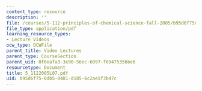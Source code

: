 ```yaml
---
content_type: resource
description: ''
file: /courses/5-112-principles-of-chemical-science-fall-2005/b95d6f756db50481d1856c2ae5f3b47c_5_1122005L07.pdf
file_type: application/pdf
learning_resource_types:
- Lecture Videos
ocw_type: OCWFile
parent_title: Video Lectures
parent_type: CourseSection
parent_uid: 0f6eafa3-3e90-56ec-6097-f69475356be6
resourcetype: Document
title: 5_1122005L07.pdf
uid: b95d6f75-6db5-0481-d185-6c2ae5f3b47c
---
```

